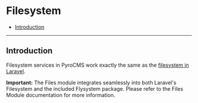# Filesystem

- [Introduction](#introduction)

<hr>

<a name="introduction"></a>
## Introduction

Filesystem services in PyroCMS work exactly the same as the [filesystem in Laravel](https://laravel.com/docs/5.1/artisan).

<div class="alert alert-danger">
<strong>Important:</strong> The Files module integrates seamlessly into both Laravel's Filesystem and the included Flysystem package. Please refer to the Files Module documentation for more information.
</div>